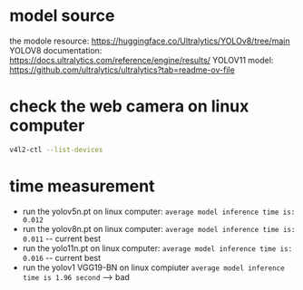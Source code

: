 # model source
the modole resource: https://huggingface.co/Ultralytics/YOLOv8/tree/main
YOLOV8 documentation: https://docs.ultralytics.com/reference/engine/results/
YOLOV11 model: https://github.com/ultralytics/ultralytics?tab=readme-ov-file

# check the web camera on linux computer 
```bash
v4l2-ctl --list-devices
```

# time measurement
- run the yolov5n.pt on linux computer: 
```average model inference time is:  0.012```
- run the yolov8n.pt on linux computer:
```average model inference time is:  0.011``` -- current best
- run the yolo11n.pt on linux computer:
```average model inference time is:  0.016``` -- current best
- run the yolov1 VGG19-BN on linux compiuter 
```average model inference time is 1.96 second``` --> bad
